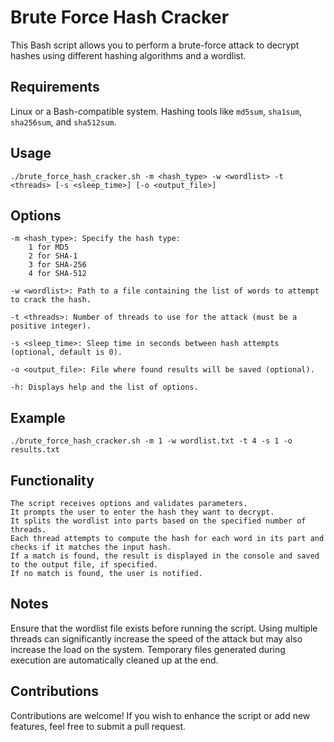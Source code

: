 # Brute Force Hash Cracker

This Bash script allows you to perform a brute-force attack to decrypt hashes using different hashing algorithms and a wordlist.

## Requirements

Linux or a Bash-compatible system.
Hashing tools like `md5sum`, `sha1sum`, `sha256sum`, and `sha512sum`.

## Usage


`./brute_force_hash_cracker.sh -m <hash_type> -w <wordlist> -t <threads> [-s <sleep_time>] [-o <output_file>]`

## Options

    -m <hash_type>: Specify the hash type:
        1 for MD5
        2 for SHA-1
        3 for SHA-256
        4 for SHA-512

    -w <wordlist>: Path to a file containing the list of words to attempt to crack the hash.

    -t <threads>: Number of threads to use for the attack (must be a positive integer).

    -s <sleep_time>: Sleep time in seconds between hash attempts (optional, default is 0).

    -o <output_file>: File where found results will be saved (optional).

    -h: Displays help and the list of options.

## Example


`./brute_force_hash_cracker.sh -m 1 -w wordlist.txt -t 4 -s 1 -o results.txt`

## Functionality

    The script receives options and validates parameters.
    It prompts the user to enter the hash they want to decrypt.
    It splits the wordlist into parts based on the specified number of threads.
    Each thread attempts to compute the hash for each word in its part and checks if it matches the input hash.
    If a match is found, the result is displayed in the console and saved to the output file, if specified.
    If no match is found, the user is notified.

## Notes

Ensure that the wordlist file exists before running the script.
Using multiple threads can significantly increase the speed of the attack but may also increase the load on the system.
Temporary files generated during execution are automatically cleaned up at the end.

## Contributions

Contributions are welcome! If you wish to enhance the script or add new features, feel free to submit a pull request.
